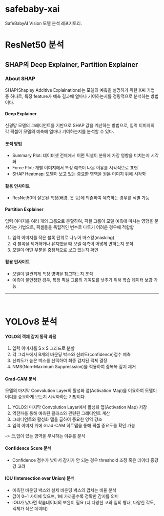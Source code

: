 # safebaby-xai
SafeBabyAI Vision 모델 분석 레포지토리.

# ResNet50 분석

## SHAP의 Deep Explainer, Partition Explainer

### About SHAP
SHAP(Shapley Additive Explainations)는 모델의 예측을 설명하기 위한 XAI 기법 중 하나로, 특정 feature가 예측 결과에 얼마나 기여하는지를 정량적으로 분석하는 방법이다.</br>

#### Deep Explainer
신경망 모델의 그래디언트를 기반으로 SHAP 값을 계산하는 방법으로, 입력 이미지의 각 픽셀이 모델의 예측에 얼마나 기여하는지를 분석할 수 있다.

#### 분석 방법
- Summary Plot: 데이터셋 전체에서 어떤 픽셀이 분류에 가장 영향을 미치는지 시각화
- Force Plot: 개별 이미지에서 특정 예측이 나온 이유를 시각적으로 표현
- SHAP Heatmap: 모델이 보고 있는 중요한 영역을 원본 이미지 위에 시각화

#### 활용 인사이트
- ResNet50이 잘못된 특징(배경, 옷 등)에 의존하여 예측하는 경우를 식별 가능

#### Partition Explainer

입력 이미지를 여러 개의 그룹으로 분할하여, 픽셀 그룹이 모델 예측에 미치는 영향을 분석하는 기법으로, 픽셀들을 독립적인 변수로 다루기 어려운 경우에 적합합

1. 입력 이미지를 작은 블록 단위로 나누어 마스킹(masking)
2. 각 블록을 제거하거나 유지했을 때 모델 예측이 어떻게 변하는지 분석
3. 모델이 어떤 부분을 중점적으로 보고 있는지 확인

#### 활용 인사이트
- 모델이 일관되게 특정 영역을 참고하는지 분석
- 예측이 불안정한 경우, 특정 픽셀 그룹의 기여도를 낮추기 위해 학습 데이터 보강 가능


---
</br>

# YOLOv8 분석





#### YOLO의 객체 감지 동작 과정
1. 입력 이미지를 S x S 그리드로 분할
2. 각 그리드에서 B개의 바운딩 박스와 신뢰도(confidence)점수 예측
3. 신뢰도가 높은 박스를 선택하여 최종 감지된 객체 결정 
4. NMS(Non-Maximum Suppresssion)을 적용하여 중복복 감지 제거

#### Grad-CAM 분석

모델의 마지막 Convolution Layer의 활성화 맵(Activation Map)을 이요하여 모델이 어디를 중요하게 보는지 시각화하는 기법이다.
1. YOLO의 마지막 Convolution Layer에서 활성화 맵(Activation Map) 저장
2. 역전파를 통해 예측된 클래스와 관련된 그레디언트 계산
3. 그레디언트와 활성화 맵을 곱하여 중요한 영역 강조
4. 입력 이미지 위에 Grad-CAM 히트맵을 통해 픽셀 중요도를 확인 가능

-> 코,입이 있는 영역을 무시하는 이유를 분석

#### Confidence Score 분석
- Confidence 점수가 낮아서 감지가 안 되는 경우 threshold 조정 혹은 데이터 증강강 고려

#### IOU (Intersection over Union) 분석
- 예측한 바운딩 박스와 실제 바운딩 박스의 겹치는 비율 분석
- 값이 0~1 사이에 있으며, 1에 가까울수록 정확한 감지를 의미
- IOU가 낮다면 학습데이터의 보완이 필요 (더 다양한 코와 입의 형태, 다양한 각도, 객체가 작은 데이터)

